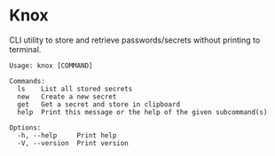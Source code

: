 # Knox

CLI utility to store and retrieve passwords/secrets without printing to terminal.

```
Usage: knox [COMMAND]

Commands:
  ls    List all stored secrets
  new   Create a new secret
  get   Get a secret and store in clipboard
  help  Print this message or the help of the given subcommand(s)

Options:
  -h, --help     Print help
  -V, --version  Print version

```